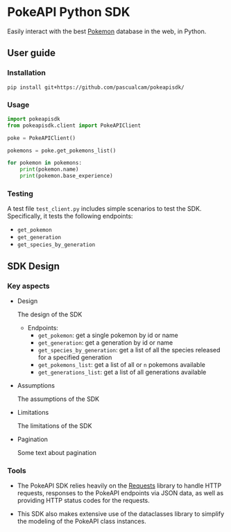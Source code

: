 # PokeAPI Python SDK

Easily interact with the best [Pokemon](https://pokeapi.co/) database in the web, in Python. 

## User guide

### Installation

`pip install git+https://github.com/pascualcam/pokeapisdk/`

### Usage

```python
import pokeapisdk
from pokeapisdk.client import PokeAPIClient

poke = PokeAPIClient()

pokemons = poke.get_pokemons_list()

for pokemon in pokemons:
    print(pokemon.name)
    print(pokemon.base_experience)

```

### Testing

A test file `test_client.py` includes simple scenarios to test the SDK. Specifically, it tests the following endpoints:

- `get_pokemon`
- `get_generation`
- `get_species_by_generation`

## SDK Design

### Key aspects

- Design

    The design of the SDK

    - Endpoints:
        - `get_pokemon`: get a single pokemon by id or name
        - `get_generation`: get a generation by id or name
        - `get_species_by_generation`: get a list of all the species released for a specified generation
        - `get_pokemons_list`: get a list of all or `n` pokemons available
        - `get_generations_list`: get a list of all generations available

- Assumptions

    The assumptions of the SDK

- Limitations

    The limitations of the SDK

- Pagination

    Some text about pagination

### Tools

- The PokeAPI SDK relies heavily on the [Requests](https://pypi.org/project/requests/) library to handle HTTP requests, responses to the PokeAPI endpoints via JSON data, as well as providing HTTP status codes for the requests. 

- This SDK also makes extensive use of the dataclasses library to simplify the modeling of the PokeAPI class instances.
